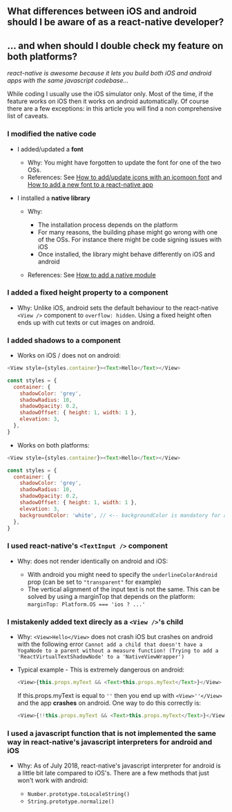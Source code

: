 ## What differences between iOS and android should I be aware of as a react-native developer?
## ... and when should I double check my feature on both platforms?

*react-native is awesome because it lets you build both iOS and android apps with the same javascript codebase...*

While coding I usually use the iOS simulator only. Most of the time, if the feature works on iOS then it works on android automatically. Of course there are a few exceptions: in this article you will find a non comprehensive list of caveats.


### I modified the native code

- I added/updated a **font**

  - Why: You might have forgotten to update the font for one of the two OSs.
  - References: See [How to add/update  icons with an icomoon font](https://github.com/bamlab/dev-standards/blob/master/react-native/features/icomoon.mo.md) and [How to add a new font to a react-native app](https://medium.com/react-native-training/react-native-custom-fonts-ccc9aacf9e5e)


- I installed a **native library**

  - Why:

    - The installation process depends on the platform
    - For many reasons, the building phase might go wrong with one of the OSs. For instance there might be code signing issues with iOS
    - Once installed, the library might behave differently on iOS and android

  - References: See [How to add a native module](https://github.com/bamlab/dev-standards/blob/master/react-native/setup/add-native-module.mo.md)

### I added a fixed height property to a component

- Why: Unlike iOS, android sets the default behaviour to the react-native `<View />` component to `overflow: hidden`. Using a fixed height often ends up with cut texts or cut images on android.

### I added shadows to a component

- Works on iOS / does not on android:

```javascript
<View style={styles.container}><Text>Hello</Text></View>

const styles = {
  container: {
    shadowColor: 'grey',
    shadowRadius: 10,
    shadowOpacity: 0.2,
    shadowOffset: { height: 1, width: 1 },
    elevation: 3,
  },
}
```

- Works on both platforms:

```javascript
<View style={styles.container}><Text>Hello</Text></View>

const styles = {
  container: {
    shadowColor: 'grey',
    shadowRadius: 10,
    shadowOpacity: 0.2,
    shadowOffset: { height: 1, width: 1 },
    elevation: 3,
    backgroundColor: 'white', // <-- backgroundColor is mandatory for android
  },
}
```

### I used react-native's `<TextInput />` component

- Why: <TextInput /> does not render identically on android and iOS:

  - With android you might need to specify the `underlineColorAndroid` prop (can be set to `"transparent"` for example)
  - The vertical alignment of the input text is not the same. This can be solved by using a marginTop that depends on the platform: `marginTop: Platform.OS === 'ios ? ...'`

### I mistakenly added text direcly as a `<View />`'s child

- Why: `<View>Hello</View>` does not crash iOS but crashes on android with the following error `Cannot add a child that doesn't have a YogaNode to a parent without a measure function! (Trying to add a 'ReactVirtualTextShadowNode' to a 'NativeViewWrapper')`

- Typical example - This is extremely dangerous on android:

  ```javascript
  <View>{this.props.myText && <Text>this.props.myText</Text>}</View>
  ```

  If this.props.myText is equal to `''` then you end up with `<View>''</View>` and the app **crashes** on android. One way to do this correctly is:


  ```javascript
  <View>{!!this.props.myText && <Text>this.props.myText</Text>}</View>
  ```

### I used a javascript function that is not implemented the same way in react-native's javascript interpreters for android and iOS

- Why: As of July 2018, react-native's javascript interpreter for android is a little bit late compared to iOS's. There are a few methods that just won't work with android:

  - `Number.prototype.toLocaleString()`
  - `String.prototype.normalize()`
